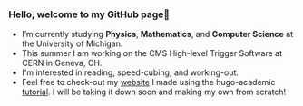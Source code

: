 ### Hello, welcome to my GitHub page👋
- I’m currently studying **Physics**, **Mathematics**, and **Computer Science** at the University of Michigan. 
- This summer I am working on the CMS High-level Trigger Software at CERN in Geneva, CH.
- I'm interested in reading, speed-cubing, and working-out.
- Feel free to check-out my [website](https://www.kevinzvonarek.com) I made using the hugo-academic [tutorial](https://wowchemy.com/docs/getting-started/get-started/). I will be taking it down soon and making my own from scratch!
<!--
**zvonarek/zvonarek** is a ✨ _special_ ✨ repository because its `README.md` (this file) appears on your GitHub profile.

Here are some ideas to get you started:

- 🔭 I’m currently working on ...
- 🌱 I’m currently learning ...
- 👯 I’m looking to collaborate on ...
- 🤔 I’m looking for help with ...
- 💬 Ask me about ...
- 📫 How to reach me: ...
- 😄 Pronouns: ...
- ⚡ Fun fact: ...
-->
